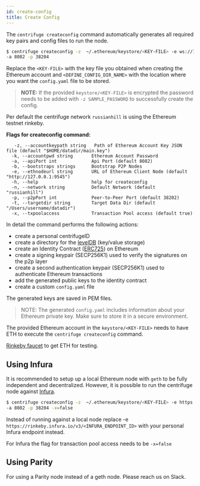 ```yaml
---
id: create-config
title: Create Config
---
```

The `centrifuge createconfig` command automatically generates all required key pairs and config files
to run the node.

  ```bash
  $ centrifuge createconfig -z  ~/.ethereum/keystore/<KEY-FILE> -e ws://127.0.0.1:8546 -t <DEFINE_CONFIG_DIR_NAME> \
  -a 8082 -p 38204
  ```

Replace the `<KEY-FILE>` with the key file you obtained when creating the Ethereum account and `<DEFINE_CONFIG_DIR_NAME>` with the location where you want the `config.yaml`  file to be stored.

> **NOTE:** If the provided `keystore/<KEY-FILE>` is encrypted the password needs to be added with `-z SAMPLE_PASSWORD` to successfully create the config.

Per default the centrifuge network `russianhill` is using the Ethereum testnet rinkeby.


**Flags for createconfig command:**

```text
   -z, --accountkeypath string   Path of Ethereum Account Key JSON file (default "$HOME/datadir/main.key")
  -k, --accountpwd string       Ethereum Account Password
  -a, --apiPort int             Api Port (default 8082)
  -b, --bootstraps strings      Bootstrap P2P Nodes
  -e, --ethnodeurl string       URL of Ethereum Client Node (default "http://127.0.0.1:9545")
  -h, --help                    help for createconfig
  -n, --network string          Default Network (default "russianhill")
  -p, --p2pPort int             Peer-to-Peer Port (default 38202)
  -t, --targetdir string        Target Data Dir (default "/Users/username/datadir")
  -x, --txpoolaccess            Transaction Pool access (default true)
 ```
  


In detail the command performs the following actions:
- create a personal centrifugeID
- create a directory for the [levelDB](http://leveldb.org/) (key/value storage)
- create an Identity Contract ([ERC725](https://github.com/ethereum/EIPs/issues/725)) on Ethereum
- create a signing keypair (SECP256K1) used to verify the signatures on the p2p layer
- create a second authentication keypair (SECP256K1) used to authenticate Ethereum transactions
- add the generated public keys to the identity contract
- create a custom `config.yaml` file

The generated keys are saved in PEM files. 


> NOTE: The generated `config.yaml` includes information about your Ethereum private key. Make sure to store it in a secure environment.

The provided Ethereum account in the `keystore/<KEY-FILE>` needs to have ETH to execute the `centrifuge createconfig` command.

[Rinkeby faucet](https://www.rinkeby.io/#faucet) to get ETH for testing.

## Using Infura 
It is recommended to setup up a local Ethereum node with `geth` to be fully independent and decentralized.
However, it is possible to run the centrifuge node against [Infura](https://infura.io/).

  ```bash
  $ centrifuge createconfig -z  ~/.ethereum/keystore/<KEY-FILE> -e https://rinkeby.infura.io/v3/<INFURA_ENDPOINT_ID> -t <DEFINE_CONFIG_DIR_NAME> \
  -a 8082 -p 38204 -x=false
  ```

Instead of running against a local node replace -e `https://rinkeby.infura.io/v3/<INFURA_ENDPOINT_ID>` with your 
personal Infura endpoint instead.

For Infura the flag for transaction pool access needs to be `-x=false`

## Using Parity
For using a Parity node instead of a geth node. Please reach us on Slack. 
